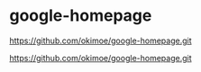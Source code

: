 # google-homepage

https://github.com/okimoe/google-homepage.git

https://github.com/okimoe/google-homepage.git
